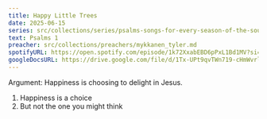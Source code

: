 ```yaml
---
title: Happy Little Trees
date: 2025-06-15
series: src/collections/series/psalms-songs-for-every-season-of-the-soul.md
text: Psalms 1
preacher: src/collections/preachers/mykkanen_tyler.md
spotifyURL: https://open.spotify.com/episode/1k72XxabEBD6pPxL1Bd1MV?si=buG_52v-TLGHmZRNj3QiXg
googleDocsURL: https://drive.google.com/file/d/1Tx-UPt9qvTWn719-cHmWvrl4sHD1xlNK/view
---
```

Argument: Happiness is choosing to delight in Jesus.

1. Happiness is a choice
2. But not the one you might think
